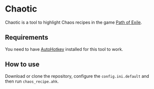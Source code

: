 # Chaotic
Chaotic is a tool to highlight Chaos recipes in the game [Path of Exile](https://www.pathofexile.com/).

## Requirements
You need to have [AutoHotkey](https://www.autohotkey.com/) installed for this tool to work.

## How to use
Download or clone the repository, configure the `config.ini.default` and then run `chaos_recipe.ahk`.